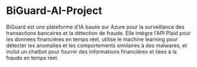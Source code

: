# BiGuard-AI-Project
BiGuard est une plateforme d’IA basée sur Azure pour la surveillance des transactions bancaires et la détection de fraude. Elle intègre l'API Plaid pour les données financières en temps réel, utilise le machine learning pour détecter les anomalies et les comportements similaires à des malwares, et inclut un chatbot pour fournir des informations financières et liées à la fraude en temps réel.
